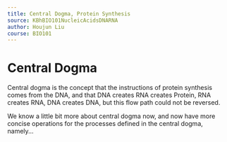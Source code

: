 ```yaml
---
title: Central Dogma, Protein Synthesis
source: KBhBIO101NucleicAcidsDNARNA
author: Houjun Liu
course: BIO101
---
```


# Central Dogma
Central dogma is the concept that the instructions of protein synthesis comes from the DNA, and that DNA creates RNA creates Protein, RNA creates RNA, DNA creates DNA, but this flow path could not be reversed.

We know a little bit more about central dogma now, and now have more concise operations for the processes defined in the central dogma, namely...


